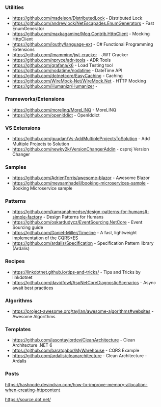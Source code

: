 ### Utilities
 - https://github.com/madelson/DistributedLock - Distributed Lock
 - https://github.com/andrewlock/NetEscapades.EnumGenerators - Fast EnumGenerator
 - https://github.com/maxkagamine/Moq.Contrib.HttpClient - Mocking HttpClient
 - https://github.com/louthy/language-ext - C# Functional Programming Extensions
 - https://github.com/lmammino/jwt-cracker - JWT Cracker
 - https://github.com/npryce/adr-tools - ADR Tools
 - https://github.com/grafana/k6 - Load Testing tool
 - https://github.com/nodatime/nodatime - DateTime API
 - https://github.com/dotnetcore/EasyCaching - Caching
 - https://github.com/WireMock-Net/WireMock.Net - HTTP Mocking
 - https://github.com/Humanizr/Humanizer - 
### Frameworks/Extensions
 - https://github.com/morelinq/MoreLINQ - MoreLINQ
 - https://github.com/openiddict - OpenIddict
### VS Extensions
- https://github.com/guudan/Vs-AddMultipleProjectsToSolution - Add Multiple Projects to Solution
- https://github.com/newky2k/VersionChangerAddin - csproj Version Changer
### Samples
- https://github.com/AdrienTorris/awesome-blazor - Awesome Blazor
- https://github.com/meysamhadeli/booking-microservices-sample - Booking Microservice sample
### Patterns
- https://github.com/kamranahmedse/design-patterns-for-humans#-simple-factory - Design Patterns for Humans
- https://github.com/oskardudycz/EventSourcing.NetCore - Event Sourcing guide
- https://github.com/Daniel-Miller/Timeline - A fast, lightweight implementation of the CQRS+ES 
 - https://github.com/ardalis/Specification - Specification Pattern library (Ardalis)
### Recipes
- https://linkdotnet.github.io/tips-and-tricks/ - Tips and Tricks by linkdotnet
- https://github.com/davidfowl/AspNetCoreDiagnosticScenarios - Async await best practices
### Algorithms
- https://project-awesome.org/tayllan/awesome-algorithms#websites - Awesome Algorithms
### Templates
- https://github.com/jasontaylordev/CleanArchitecture - Clean Architecture .NET 6
- https://github.com/baratgabor/MyWarehouse - CQRS Example
- https://github.com/ardalis/cleanarchitecture - Clean Architecture - Ardalis

### Posts
https://hashnode.devindran.com/how-to-improve-memory-allocation-when-creating-httpcontent

https://source.dot.net/

<!--
**devbrsa/devbrsa** is a ✨ _special_ ✨ repository because its `README.md` (this file) appears on your GitHub profile.

Here are some ideas to get you started:

- 🔭 I’m currently working on ...
- 🌱 I’m currently learning ...
- 👯 I’m looking to collaborate on ...
- 🤔 I’m looking for help with ...
- 💬 Ask me about ...
- 📫 How to reach me: ...
- 😄 Pronouns: ...
- ⚡ Fun fact: ...

- Can you simplify your code?
- Can you make any parts reusable?
- How are you handling edge cases?
- Are your functions or classes too big?
- How readable is it? Do you need comments?
- Is it consistent with the rest of the code base?
-->

